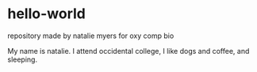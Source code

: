 # hello-world
repository made by natalie myers for oxy comp bio 

My name is natalie. I attend occidental college, I like dogs and coffee, and sleeping. 
